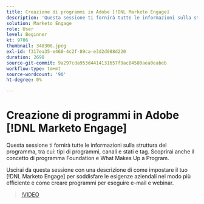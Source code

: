```yaml
---
title: Creazione di programmi in Adobe [!DNL Marketo Engage]
description: 'Questa sessione ti fornirà tutte le informazioni sulla struttura del programma, tra cui: tipi di programmi, canali e stati e tag.'
solution: Marketo Engage
role: User
level: Beginner
kt: 9706
thumbnail: 340308.jpeg
exl-id: f317ea35-e460-4c2f-89ca-e3d2d088d220
duration: 2698
source-git-commit: 9a297cda953d4414131657f9ac84580aea0eabeb
workflow-type: tm+mt
source-wordcount: '90'
ht-degree: 0%

---
```


# Creazione di programmi in Adobe [!DNL Marketo Engage]

Questa sessione ti fornirà tutte le informazioni sulla struttura del programma, tra cui: tipi di programmi, canali e stati e tag. Scoprirai anche il concetto di programma Foundation e What Makes Up a Program.

Uscirai da questa sessione con una descrizione di come impostare il tuo [!DNL Marketo Engage] per soddisfare le esigenze aziendali nel modo più efficiente e come creare programmi per eseguire e-mail e webinar.

>[!VIDEO](https://video.tv.adobe.com/v/340308/?quality=12&learn=on)
